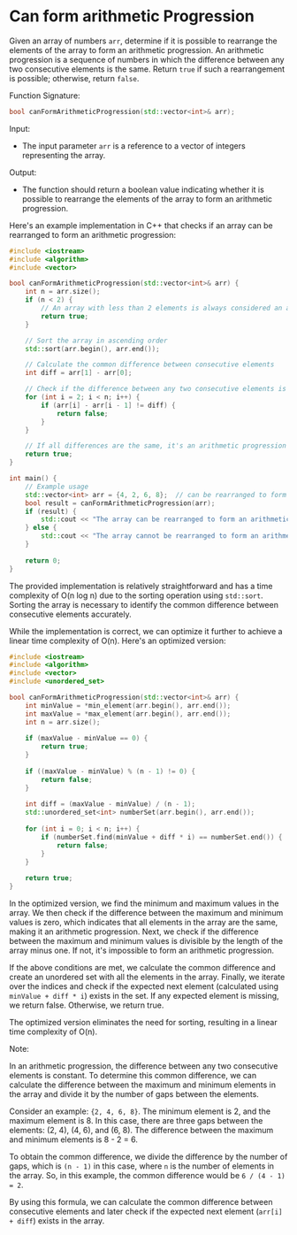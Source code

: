 # Can form arithmetic Progression

Given an array of numbers `arr`, determine if it is possible to rearrange the elements of the array to form an arithmetic progression. An arithmetic progression is a sequence of numbers in which the difference between any two consecutive elements is the same. Return `true` if such a rearrangement is possible; otherwise, return `false`.

Function Signature:

```cpp
bool canFormArithmeticProgression(std::vector<int>& arr);
```

Input:

* The input parameter `arr` is a reference to a vector of integers representing the array.

Output:

* The function should return a boolean value indicating whether it is possible to rearrange the elements of the array to form an arithmetic progression.

Here's an example implementation in C++ that checks if an array can be rearranged to form an arithmetic progression:

```cpp
#include <iostream>
#include <algorithm>
#include <vector>

bool canFormArithmeticProgression(std::vector<int>& arr) {
    int n = arr.size();
    if (n < 2) {
        // An array with less than 2 elements is always considered an arithmetic progression
        return true;
    }

    // Sort the array in ascending order
    std::sort(arr.begin(), arr.end());

    // Calculate the common difference between consecutive elements
    int diff = arr[1] - arr[0];

    // Check if the difference between any two consecutive elements is the same
    for (int i = 2; i < n; i++) {
        if (arr[i] - arr[i - 1] != diff) {
            return false;
        }
    }

    // If all differences are the same, it's an arithmetic progression
    return true;
}

int main() {
    // Example usage
    std::vector<int> arr = {4, 2, 6, 8};  // can be rearranged to form an arithmetic progression: {2, 4, 6, 8}
    bool result = canFormArithmeticProgression(arr);
    if (result) {
        std::cout << "The array can be rearranged to form an arithmetic progression.\n";
    } else {
        std::cout << "The array cannot be rearranged to form an arithmetic progression.\n";
    }
    
    return 0;
}

```

The provided implementation is relatively straightforward and has a time complexity of O(n log n) due to the sorting operation using `std::sort`. Sorting the array is necessary to identify the common difference between consecutive elements accurately.

While the implementation is correct, we can optimize it further to achieve a linear time complexity of O(n). Here's an optimized version:

```cpp
#include <iostream>
#include <algorithm>
#include <vector>
#include <unordered_set>

bool canFormArithmeticProgression(std::vector<int>& arr) {
    int minValue = *min_element(arr.begin(), arr.end());
    int maxValue = *max_element(arr.begin(), arr.end());
    int n = arr.size();
    
    if (maxValue - minValue == 0) {
        return true;
    }
    
    if ((maxValue - minValue) % (n - 1) != 0) {
        return false;
    }
    
    int diff = (maxValue - minValue) / (n - 1);
    std::unordered_set<int> numberSet(arr.begin(), arr.end());
    
    for (int i = 0; i < n; i++) {
        if (numberSet.find(minValue + diff * i) == numberSet.end()) {
            return false;
        }
    }
    
    return true;
}
```

In the optimized version, we find the minimum and maximum values in the array. We then check if the difference between the maximum and minimum values is zero, which indicates that all elements in the array are the same, making it an arithmetic progression. Next, we check if the difference between the maximum and minimum values is divisible by the length of the array minus one. If not, it's impossible to form an arithmetic progression.

If the above conditions are met, we calculate the common difference and create an unordered set with all the elements in the array. Finally, we iterate over the indices and check if the expected next element (calculated using `minValue + diff * i`) exists in the set. If any expected element is missing, we return false. Otherwise, we return true.

The optimized version eliminates the need for sorting, resulting in a linear time complexity of O(n).

Note:

In an arithmetic progression, the difference between any two consecutive elements is constant. To determine this common difference, we can calculate the difference between the maximum and minimum elements in the array and divide it by the number of gaps between the elements.

Consider an example: `{2, 4, 6, 8}`. The minimum element is 2, and the maximum element is 8. In this case, there are three gaps between the elements: (2, 4), (4, 6), and (6, 8). The difference between the maximum and minimum elements is 8 - 2 = 6.

To obtain the common difference, we divide the difference by the number of gaps, which is `(n - 1)` in this case, where `n` is the number of elements in the array. So, in this example, the common difference would be `6 / (4 - 1) = 2`.

By using this formula, we can calculate the common difference between consecutive elements and later check if the expected next element (`arr[i] + diff`) exists in the array.
